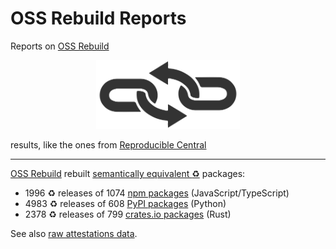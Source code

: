 OSS Rebuild Reports
===================

Reports on [OSS Rebuild](https://github.com/google/oss-rebuild)

<div align="center"><a href="https://github.com/google/oss-rebuild"">
  <picture>
    <source media="(prefers-color-scheme: dark)" srcset="https://raw.githubusercontent.com/google/oss-rebuild/main/site/logo-light.svg">
    <source media="(prefers-color-scheme: light)" srcset="https://raw.githubusercontent.com/google/oss-rebuild/main/site/logo-dark.svg">
    <img alt="OSS Rebuild logo" src="https://raw.githubusercontent.com/google/oss-rebuild/main/site/logo-dark.svg" height="110" width="230">
  </picture>
</a></div>

results, like the ones from [Reproducible Central](../reproducible-central/)

--------------------------------------------------------------------------------------------------------------------------

[OSS Rebuild](https://github.com/google/oss-rebuild) rebuilt [semantically equivalent :recycle:](https://github.com/jvm-repo-rebuild/reproducible-central/blob/master/doc/stabilize.md) packages:
<!-- BEGIN GENERATED SUMMARY -->
- 1996 :recycle: releases of 1074 [npm packages](npm.md) (JavaScript/TypeScript)
- 4983 :recycle: releases of 608 [PyPI packages](pypi.md) (Python)
- 2378 :recycle: releases of 799 [crates.io packages](cratesio.md) (Rust)
<!-- END GENERATED SUMMARY -->

See also <a href="https://console.cloud.google.com/storage/browser/google-rebuild-attestations">raw attestations data</a>.
